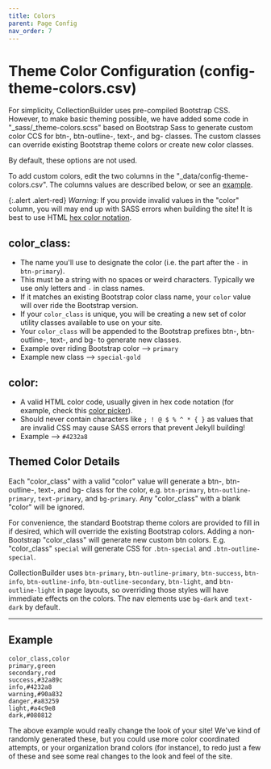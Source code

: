 ```yaml
---
title: Colors
parent: Page Config
nav_order: 7
---
```


# Theme Color Configuration (config-theme-colors.csv)

For simplicity, CollectionBuilder uses pre-compiled Bootstrap CSS.
However, to make basic theming possible, we have added some code in "_sass/_theme-colors.scss" based on Bootstrap Sass to generate custom color CCS for btn-, btn-outline-, text-, and bg- classes. 
The custom classes can override existing Bootstrap theme colors or create new color classes. 

By default, these options are not used.

To add custom colors, edit the two columns in the "_data/config-theme-colors.csv".
The columns values are described below, or see an [example](#example).

{:.alert .alert-red}
*Warning:* If you provide invalid values in the "color" column, you will may end up with SASS errors when building the site!
It is best to use HTML [hex color notation](https://www.w3schools.com/colors/colors_picker.asp).

## color_class: 

- The name you'll use to designate the color (i.e. the part after the `-` in `btn-primary`).
- This must be a string with no spaces or weird characters. Typically we use only letters and `-` in class names.
- If it matches an existing Bootstrap color class name, your `color` value will over ride the Bootstrap version. 
- If your `color_class` is unique, you will be creating a new set of color utility classes available to use on your site.
- Your `color_class` will be appended to the Bootstrap prefixes btn-, btn-outline-, text-, and bg- to generate new classes.
- Example over riding Bootstrap color --> `primary` 
- Example new class --> `special-gold`

## color:

- A valid HTML color code, usually given in hex code notation (for example, check this [color picker](https://www.w3schools.com/colors/colors_picker.asp)).
- Should never contain characters like `; ! @ $ % ^ * { }` as values that are invalid CSS may cause SASS errors that prevent Jekyll building!
- Example --> `#4232a8`

## Themed Color Details

Each "color_class" with a valid "color" value will generate a btn-, btn-outline-, text-, and bg- class for the color, e.g. `btn-primary`, `btn-outline-primary`, `text-primary`, and `bg-primary`. 
Any "color_class" with a blank "color" will be ignored.

For convenience, the standard Bootstrap theme colors are provided to fill in if desired, which will override the existing Bootstrap colors.
Adding a non-Bootstrap "color_class" will generate new custom btn colors.
E.g. "color_class" `special` will generate CSS for `.btn-special` and `.btn-outline-special`.

CollectionBuilder uses `btn-primary`, `btn-outline-primary`, `btn-success`, `btn-info`, `btn-outline-info`, `btn-outline-secondary`, `btn-light`, and `btn-outline-light` in page layouts, so overriding those styles will have immediate effects on the colors.
The nav elements use `bg-dark` and `text-dark` by default.

---------

## Example

```
color_class,color
primary,green
secondary,red
success,#32a89c
info,#4232a8
warning,#90a832
danger,#a83259
light,#a4c9e8
dark,#080812
```

The above example would really change the look of your site! 
We've kind of randomly generated these, but you could use more color coordinated attempts, or your organization brand colors (for instance), to redo just a few of these and see some real changes to the look and feel of the site. 

